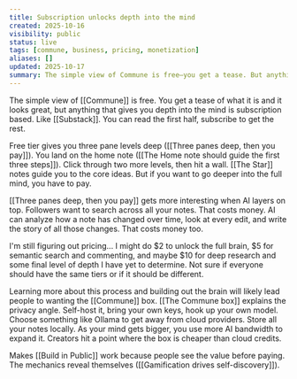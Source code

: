 ```yaml
---
title: Subscription unlocks depth into the mind
created: 2025-10-16
visibility: public
status: live
tags: [commune, business, pricing, monetization]
aliases: []
updated: 2025-10-17
summary: The simple view of Commune is free—you get a tease. But anything that gives you depth into the mind is subscription based, like Substack.
---
```


The simple view of [[Commune]] is free. You get a tease of what it is and it looks great, but anything that gives you depth into the mind is subscription based. Like [[Substack]]. You can read the first half, subscribe to get the rest.

Free tier gives you three pane levels deep ([[Three panes deep, then you pay]]). You land on the home note ([[The Home note should guide the first three steps]]). Click through two more levels, then hit a wall. [[The Star]] notes guide you to the core ideas. But if you want to go deeper into the full mind, you have to pay.

[[Three panes deep, then you pay]] gets more interesting when AI layers on top. Followers want to search across all your notes. That costs money. AI can analyze how a note has changed over time, look at every edit, and write the story of all those changes. That costs money too.

I'm still figuring out pricing... I might do $2 to unlock the full brain, $5 for semantic search and commenting, and maybe $10 for deep research and some final level of depth I have yet to determine. Not sure if everyone should have the same tiers or if it should be different.

Learning more about this process and building out the brain will likely lead people to wanting the [[Commune]] box. [[The Commune box]] explains the privacy angle. Self-host it, bring your own keys, hook up your own model. Choose something like Ollama to get away from cloud providers. Store all your notes locally. As your mind gets bigger, you use more AI bandwidth to expand it. Creators hit a point where the box is cheaper than cloud credits.

Makes [[Build in Public]] work because people see the value before paying. The mechanics reveal themselves ([[Gamification drives self-discovery]]).
